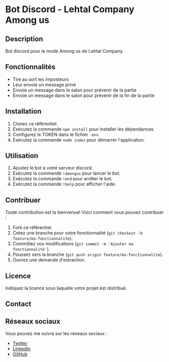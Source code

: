 # Bot Discord - Lehtal Company Among us

## Description

Bot discord pour le mode Among us de Lehtal Company

## Fonctionnalités

- Tire au sort les imposteurs
- Leur envoie un message privé
- Envoie un message dans le salon pour prévenir de la partie
- Envoie un message dans le salon pour prévenir de la fin de la partie

## Installation

1. Clonez ce référentiel.
2. Exécutez la commande `npm install` pour installer les dépendances.
3. Configurez le TOKEN dans le fichier `.env`.
4. Exécutez la commande `node index` pour démarrer l'application.

## Utilisation

1. Ajoutez le bot à votre serveur discord.
2. Exécutez la commande `!amongus` pour lancer le bot.
3. Exécutez la commande `!end` pour arrêter le bot.
4. Exécutez la commande `!help` pour afficher l'aide.

## Contribuer

Toute contribution est la bienvenue! Voici comment vous pouvez contribuer :

1. Fork ce référentiel.
2. Créez une branche pour votre fonctionnalité (`git checkout -b feature/ma-fonctionnalite`).
3. Committez vos modifications (`git commit -m 'Ajouter ma fonctionnalité'`).
4. Poussez vers la branche (`git push origin feature/ma-fonctionnalite`).
5. Ouvrez une demande d'extraction.

## Licence

Indiquez la licence sous laquelle votre projet est distribué.

## Contact

## Réseaux sociaux

Vous pouvez me suivre sur les réseaux sociaux :

- [Twitter](https://twitter.com/Naitchiii)
- [LinkedIn](https://www.linkedin.com/in/benjamin-clairotte)
- [GitHub](https://github.com/Naitchi)
